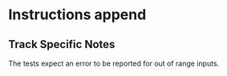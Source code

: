 # Instructions append

## Track Specific Notes

The tests expect an error to be reported for out of range inputs.

